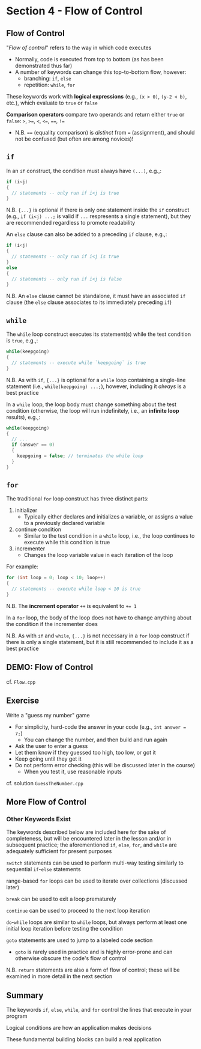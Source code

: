 # Section 4 - Flow of Control

## Flow of Control

"*Flow of control*" refers to the way in which code executes
  * Normally, code is executed from top to bottom (as has been demonstrated thus far)
  * A number of keywords can change this top-to-bottom flow, however:
    * branching: `if`, `else`
    * repetition: `while`, `for`

These keywords work with **logical expressions** (e.g., `(x > 0)`, `(y-2 < b)`, etc.), which evaluate to `true` or `false`

**Comparison operators** compare two operands and return either `true` or `false`: `>`, `>=`, `<`, `<=`, `==`, `!=`
  * N.B. `==` (equality comparison) is *distinct* from `=` (assignment), and should not be confused (but often are among novices)!

## `if`

In an `if` construct, the condition must always have `(...)`, e.g.,:
```cpp
if (i<j)
{
  // statements -- only run if i<j is true
}
```

N.B. `{...}` is optional if there is only one statement inside the `if` construct (e.g., `if (i<j) ...;` is valid if `...` respresents a single statement), but they are recommended regardless to promote readability

An `else` clause can also be added to a preceding `if` clause, e.g.,:
```cpp
if (i<j)
{
  // statements -- only run if i<j is true
}
else
{
  // statements -- only run if i<j is false
}
```

N.B. An `else` clause cannot be standalone, it must have an associated `if` clause (the `else` clause associates to its immediately preceding `if`)

## `while`

The `while` loop construct executes its statement(s) while the test condition is `true`, e.g.,:
```cpp
while(keepgoing)
{
  // statements -- execute while `keepgoing` is true
}
```

N.B. As with `if`, `{...}` is optional for a `while` loop containing a single-line statement (i.e., `while(keepgoing) ...;`), however, including it *always* is a best practice

In a `while` loop, the loop body must change something about the test condition (otherwise, the loop will run indefinitely, i.e., an **infinite loop** results), e.g.,:
```cpp
while(keepgoing)
{
  // ...
  if (answer == 0)
  {
    keepgoing = false; // terminates the while loop
  }
}
```

## `for`

The traditional `for` loop construct has three distinct parts:
  1. initializer
      * Typically either declares and initializes a variable, or assigns a value to a previously declared variable
  2. continue condition
      * Similar to the test condition in a `while` loop, i.e., the loop continues to execute while this condition is true
  3. incrementer
      * Changes the loop variable value in each iteration of the loop

For example:
```cpp
for (int loop = 0; loop < 10; loop++)
{
  // statements -- execute while loop < 10 is true
}
```

N.B. The **increment operator** `++` is equivalent to `+= 1`

In a `for` loop, the body of the loop does not have to change anything about the condition if the incrementer does

N.B. As with `if` and `while`, `{...}` is not necessary in a `for` loop construct if there is only a single statement, but it is still recommended to include it as a best practice

## **DEMO: Flow of Control**

cf. `Flow.cpp`

## Exercise

Write a "guess my number" game
  * For simplicity, hard-code the answer in your code (e.g., `int answer = 7;`)
    * You can change the number, and then build and run again
  * Ask the user to enter a guess
  * Let them know if they guessed too high, too low, or got it
  * Keep going until they get it
  * Do not perform error checking (this will be discussed later in the course)
    * When you test it, use reasonable inputs

cf. solution `GuessTheNumber.cpp`

## More Flow of Control

### Other Keywords Exist

The keywords described below are included here for the sake of completeness, but will be encountered later in the lesson and/or in subsequent practice; the aforementioned `if`, `else`, `for`, and `while` are adequately sufficient for present purposes

`switch` statements can be used to perform multi-way testing similarly to sequential `if`-`else` statements

range-based `for` loops can be used to iterate over collections (discussed later)

`break` can be used to exit a loop prematurely

`continue` can be used to proceed to the next loop iteration

`do`-`while` loops are similar to `while` loops, but always perform at least one initial loop iteration before testing the condition

`goto` statements are used to jump to a labeled code section
  * `goto` is rarely used in practice and is highly error-prone and can otherwise obscure the code's flow of control

N.B. `return` statements are also a form of flow of control; these will be examined in more detail in the next section

## Summary

The keywords `if`, `else`, `while`, and `for` control the lines that execute in your program

Logical conditions are how an application makes decisions

These fundamental building blocks can build a real application
